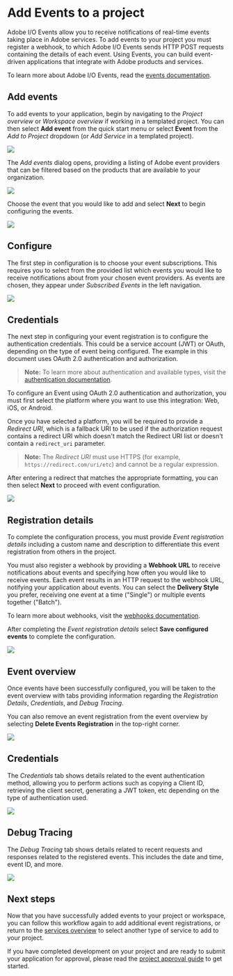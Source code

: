 # Add Events to a project

Adobe I/O Events allow you to receive notifications of real-time events taking place in Adobe services. To add events to your project you must register a webhook, to which Adobe I/O Events sends HTTP POST requests containing the details of each event. Using Events, you can build event-driven applications that integrate with Adobe products and services.

To learn more about Adobe I/O Events, read the [events documentation](https://www.adobe.com/go/devs_events).

## Add events

To add events to your application, begin by navigating to the *Project overview* or *Workspace overview* if working in a templated project. You can then select **Add event** from the quick start menu or select **Event** from the *Add to Project* dropdown (or *Add Service* in a templated project).

![](images/events-get-started.png)

The *Add events* dialog opens, providing a listing of Adobe event providers that can be filtered based on the products that are available to your organization.

![](images/events-add.png)

Choose the event that you would like to add and select **Next** to begin configuring the events.

![](images/events-add-select.png)

## Configure

The first step in configuration is to choose your event subscriptions. This requires you to select from the provided list which events you would like to receive notifications about from your chosen event providers. As events are chosen, they appear under *Subscribed Events* in the left navigation.

![](images/events-configure.png)

## Credentials

The next step in configuring your event registration is to configure the authentication credentials. This could be a service account (JWT) or OAuth, depending on the type of event being configured. The example in this document uses OAuth 2.0 authentication and authorization.

> **Note:** To learn more about authentication and available types, visit the [authentication documentation](https://www.adobe.com/go/devs_authentication).

To configure an Event using OAuth 2.0 authentication and authorization, you must first select the platform where you want to use this integration: Web, iOS, or Android. 

Once you have selected a platform, you will be required to provide a *Redirect URI*, which is a fallback URI to be used if the authorization request contains a redirect URI which doesn't match the Redirect URI list or doesn't contain a `redirect_uri` parameter.

> **Note:** The *Redirect URI* must use HTTPS (for example, `https://redirect.com/uri/etc`) and cannot be a regular expression.

After entering a redirect that matches the appropriate formatting, you can then select **Next** to proceed with event configuration.

![](images/events-configure-auth.png)

## Registration details

To complete the configuration process, you must provide *Event registration details* including a custom name and description to differentiate this event registration from others in the project.

You must also register a webhook by providing a **Webhook URL** to receive notifications about events and specifying how often you would like to receive events. Each event results in an HTTP request to the webhook URL, notifying your application about events. You can select the **Delivery Style** you prefer, receiving one event at a time ("Single") or multiple events together ("Batch").

To learn more about webhooks, visit the [webhooks documentation](https://www.adobe.com/go/devs_webhooks).

After completing the *Event registration details* select **Save configured events** to complete the configuration.

![](images/events-configure-registration.png)

## Event overview

Once events have been successfully configured, you will be taken to the event overview with tabs providing information regarding the *Registration Details*, *Credentials*, and *Debug Tracing*.

You can also remove an event registration from the event overview by selecting **Delete Events Registration** in the top-right corner.

![](images/events-registration-details.png)

## Credentials

The *Credentials* tab shows details related to the event authentication method, allowing you to perform actions such as copying a Client ID, retrieving the client secret, generating a JWT token, etc depending on the type of authentication used. 

![](images/events-credentials.png)

## Debug Tracing

The *Debug Tracing* tab shows details related to recent requests and responses related to the registered events. This includes the date and time, event ID, and more.

![](images/events-debug-tracing.png)

## Next steps

Now that you have successfully added events to your project or workspace, you can follow this workflow again to add additional event registrations, or return to the [services overview](services.md) to select another type of service to add to your project.

If you have completed development on your project and are ready to submit your application for approval, please read the [project approval guide](approval.md) to get started.